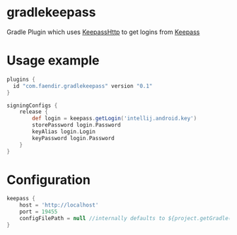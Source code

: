 # gradlekeepass
Gradle Plugin which uses [KeepassHttp](https://github.com/pfn/keepasshttp/) to get logins from [Keepass](https://keepass.info/) 

# Usage example
```groovy
plugins {
  id "com.faendir.gradlekeepass" version "0.1"
}

signingConfigs {
    release {
        def login = keepass.getLogin('intellij.android.key')
        storePassword login.Password
        keyAlias login.Login
        keyPassword login.Password
    }
}
```

# Configuration
```groovy
keepass {
    host = 'http://localhost'
    port = 19455
    configFilePath = null //internally defaults to ${project.getGradle().getGradleUserHomeDir()}/keepass.gradle
}
